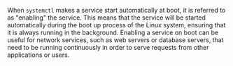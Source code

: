 When `systemctl` makes a service start automatically at boot, it is referred to as "enabling" the service. This means that the service will be started automatically during the boot up process of the Linux system, ensuring that it is always running in the background. Enabling a service on boot can be useful for network services, such as web servers or database servers, that need to be running continuously in order to serve requests from other applications or users.
